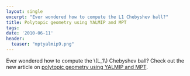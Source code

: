 ```yaml
---
layout: single
excerpt: "Ever wondered how to compute the L1 Chebyshev ball?"
title: Polytopic geometry using YALMIP and MPT
tags:
date: '2010-06-11'
header:
  teaser: "mptyalmip9.png"
---
```


Ever wondered how to compute the \\(L_1\\) Chebyshev ball? Check out the new article on [polytopic geometry using YALMIP and MPT](/example/polytopicgeometry).

